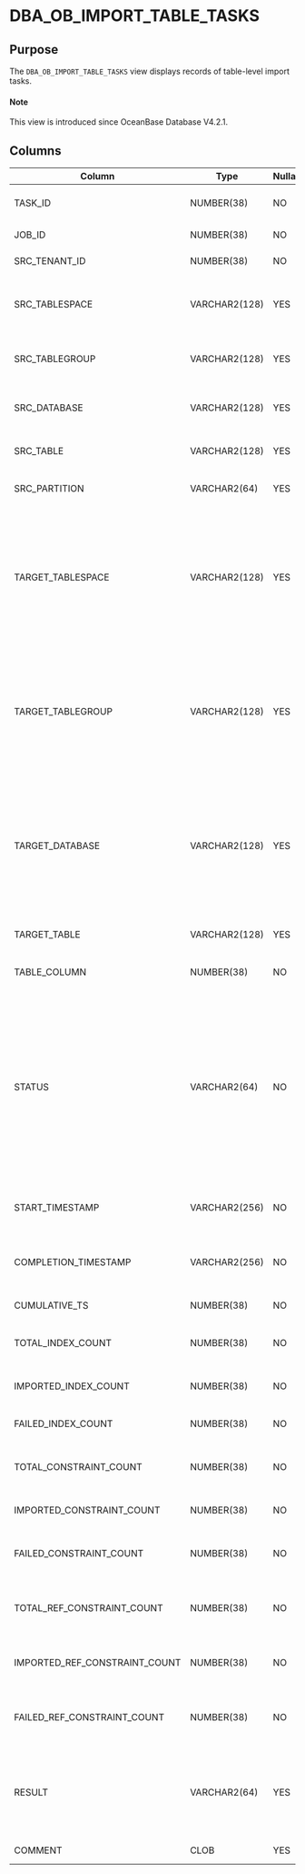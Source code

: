 # DBA_OB_IMPORT_TABLE_TASKS

## Purpose

The `DBA_OB_IMPORT_TABLE_TASKS` view displays records of table-level import tasks. 

<main id="notice" type='explain'>
  <h4>Note</h4>
  <p>This view is introduced since OceanBase Database V4.2.1. </p>
</main>

## Columns

| **Column** | **Type** | **Nullable?** | **Description** |
| --- | --- | --- | --- |
| TASK_ID | NUMBER(38) | NO | The ID of the load balancing task. |
| JOB_ID | NUMBER(38) | NO | The ID of the task. |
| SRC_TENANT_ID | NUMBER(38) | NO | The ID of the source tenant. |
| SRC_TABLESPACE | VARCHAR2(128) | YES | The tablespace to which the source table belongs. |
| SRC_TABLEGROUP | VARCHAR2(128) | YES | The table group to which the source table belongs. |
| SRC_DATABASE | VARCHAR2(128) | YES | The database to which the source table belongs. |
| SRC_TABLE | VARCHAR2(128) | YES | The name of the source table. |
| SRC_PARTITION | VARCHAR2(64) | YES | The name of a partition in the source table. |
| TARGET_TABLESPACE | VARCHAR2(128) | YES | The name of the target tablespace to which the table is to be remapped. Leave the column empty if the table does not need to be remapped. |
| TARGET_TABLEGROUP | VARCHAR2(128) | YES | The name of the target table group to which the table is to be remapped. Leave the column empty if the table does not need to be remapped. |
| TARGET_DATABASE | VARCHAR2(128) | YES | The name of the target database to which the table is to be remapped. Leave the column empty if the table does not need to be remapped. |
| TARGET_TABLE | VARCHAR2(128) | YES | The name of the target table. |
| TABLE_COLUMN | NUMBER(38) | NO | The number of columns in the table. |
| STATUS | VARCHAR2(64) | NO | The status of the task. Valid values:<ul><li>`INIT`: The task is in the initialization state.  </li><li>`DOING`: The task is being executed. </li><li>`FINISH`: The task is completed. </li></ul> |
| START_TIMESTAMP | VARCHAR2(256) | NO | The time on the tenant when the task was started. |
| COMPLETION_TIMESTAMP | VARCHAR2(256) | NO | The time on the tenant when the task was completed. |
| CUMULATIVE_TS | NUMBER(38) | NO | The cumulative time. |
| TOTAL_INDEX_COUNT | NUMBER(38) | NO | The total number of indexes to import. |
| IMPORTED_INDEX_COUNT | NUMBER(38) | NO | The number of indexes imported. |
| FAILED_INDEX_COUNT | NUMBER(38) | NO | The number of indexes failed to be imported. |
| TOTAL_CONSTRAINT_COUNT | NUMBER(38) | NO | The total number of constraints to import. |
| IMPORTED_CONSTRAINT_COUNT | NUMBER(38) | NO | The number of constraints imported. |
| FAILED_CONSTRAINT_COUNT | NUMBER(38) | NO | The number of constraints failed to be imported. |
| TOTAL_REF_CONSTRAINT_COUNT | NUMBER(38) | NO | The total number of referenced constraints to import. |
| IMPORTED_REF_CONSTRAINT_COUNT | NUMBER(38) | NO | The number of referenced constraints imported. |
| FAILED_REF_CONSTRAINT_COUNT | NUMBER(38) | NO | The number of referenced constraints failed to be imported. |
| RESULT | VARCHAR2(64) | YES | The result of the table-level restore task. Valid values:<ul><li>SUCCESS  </li><li>FAIL </li></ul> |
| COMMENT | CLOB | YES | The additional information. |
